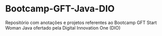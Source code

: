 # Bootcamp-GFT-Java-DIO
Repositório com anotações e projetos referentes ao Bootcamp GFT Start Woman Java ofertado pela Digital Innovation One (DIO)
